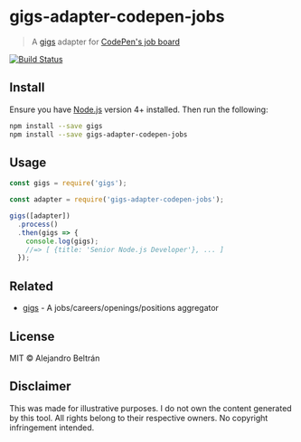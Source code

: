 # gigs-adapter-codepen-jobs

> A [gigs](https://github.com/alebelcor/gigs) adapter for [CodePen's job board](https://codepen.io/jobs)

[![Build Status](https://img.shields.io/travis/alebelcor/gigs-adapter-codepen-jobs/master.svg)](https://travis-ci.org/alebelcor/gigs-adapter-codepen-jobs)

## Install

Ensure you have [Node.js](https://nodejs.org) version 4+ installed. Then run the following:

```bash
npm install --save gigs
npm install --save gigs-adapter-codepen-jobs
```

## Usage

```js
const gigs = require('gigs');

const adapter = require('gigs-adapter-codepen-jobs');

gigs([adapter])
  .process()
  .then(gigs => {
    console.log(gigs);
    //=> [ {title: 'Senior Node.js Developer'}, ... ]
  });
```

## Related

* [gigs](https://github.com/alebelcor/gigs) - A jobs/careers/openings/positions aggregator

## License

MIT © Alejandro Beltrán

## Disclaimer

This was made for illustrative purposes.
I do not own the content generated by this tool.
All rights belong to their respective owners.
No copyright infringement intended.
